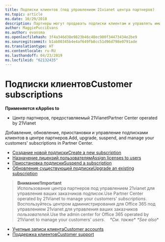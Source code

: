 ```yaml
---
title: Подписки клиентов (под управлением 21vianet центра партнеров)
ms.topic: article
ms.date: 10/29/2018
description: Партнеры могут продавать подписки клиентам и управлять ими в Центре партнеров.
author: MaggiePucciEvans
ms.author: evansma
ms.openlocfilehash: 3f4a346d38e9823b46c48ec900f34473434e2be9
ms.sourcegitcommit: b1ab80345b4e4af649fb8cc51d96d798e0791ade
ms.translationtype: HT
ms.contentlocale: ru-RU
ms.lasthandoff: 04/23/2019
ms.locfileid: "62132435"
---
```

# <a name="customer-subscriptions"></a><span data-ttu-id="2983d-103">Подписки клиентов</span><span class="sxs-lookup"><span data-stu-id="2983d-103">Customer subscriptions</span></span>

<span data-ttu-id="2983d-104">**Применяется к**</span><span class="sxs-lookup"><span data-stu-id="2983d-104">**Applies to**</span></span>

-   <span data-ttu-id="2983d-105">Центр партнеров, предоставляемый 21Vianet</span><span class="sxs-lookup"><span data-stu-id="2983d-105">Partner Center operated by 21Vianet</span></span>


<span data-ttu-id="2983d-106">Добавление, обновление, приостановки и управление подписками клиентов в центре партнеров.</span><span class="sxs-lookup"><span data-stu-id="2983d-106">Add, upgrade, suspend, and manage your customers' subscriptions in Partner Center.</span></span>

-   [<span data-ttu-id="2983d-107">Создание новой подписки</span><span class="sxs-lookup"><span data-stu-id="2983d-107">Create a new subscription</span></span>](create-a-new-subscription.md)
-   [<span data-ttu-id="2983d-108">Назначение лицензий пользователям</span><span class="sxs-lookup"><span data-stu-id="2983d-108">Assign licenses to users</span></span>](assign-licenses-to-users.md)
-   [<span data-ttu-id="2983d-109">Приостановка подписки</span><span class="sxs-lookup"><span data-stu-id="2983d-109">Suspend a subscription</span></span>](suspend-a-subscription.md)
-   [<span data-ttu-id="2983d-110">Обновление существующей подписки</span><span class="sxs-lookup"><span data-stu-id="2983d-110">Upgrade an existing subscription</span></span>](add-licenses-or-services-to-an-existing-subscription.md)

><span data-ttu-id="2983d-111">**Внимание!**</span><span class="sxs-lookup"><span data-stu-id="2983d-111">**Important**</span></span><br><span data-ttu-id="2983d-112">Использование центра партнеров под управлением 21vianet для управления ваших заказчиков *подписок*.</span><span class="sxs-lookup"><span data-stu-id="2983d-112">Use Partner Center operated by 21Vianet to manage your customers' *subscriptions*.</span></span> <span data-ttu-id="2983d-113">Воспользуйтесь центром администрирования для Office 365 под управлением 21vianet для управления ваших заказчиков *пользователей*.</span><span class="sxs-lookup"><span data-stu-id="2983d-113">Use the admin center for Office 365 operated by 21Vianet to manage your customers' *users*.</span></span> 
 
<span data-ttu-id="2983d-114"> *\*См. также**</span><span class="sxs-lookup"><span data-stu-id="2983d-114"> *\*See also**</span></span>

-   [<span data-ttu-id="2983d-115">Учетные записи клиента</span><span class="sxs-lookup"><span data-stu-id="2983d-115">Customer accounts</span></span>](customer-accounts.md)
-   [<span data-ttu-id="2983d-116">Поддержка клиентов</span><span class="sxs-lookup"><span data-stu-id="2983d-116">Customer support</span></span>](customer-support.md)




